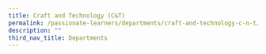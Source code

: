 ```yaml
---
title: Craft and Technology (C&T)
permalink: /passionate-learners/departments/craft-and-technology-c-n-t/
description: ""
third_nav_title: Departments
---
```

